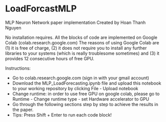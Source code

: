 # LoadForcastMLP
MLP Neuron Network paper implementation
Created by Hoan Thanh Nguyen

No installation requires. All the blocks of code are implemented on Google Colab (colab.research.google.com)
The reasons of using Google Colab are (1) it is free of charge, (2) it does not require you to install any further libraries to your systems (which is really troublesome sometimes) and (3) it provides 12 consecutive hours of free GPU.

Instructions:
- Go to colab.research.google.com (sign in with your gmail account)
- Download the MLP_LoadForecasting.ipynb file and upload this notebook to your working repository by clicking File - Upload notebook
- Change runtime: in order to use free GPU on google colab, please go to Runtime - Change runtime type - set Hardware accelerator to GPU
- Go through the following sections step by step to achieve the results in the paper.
- Tips: Press Shift + Enter to run each code block!
